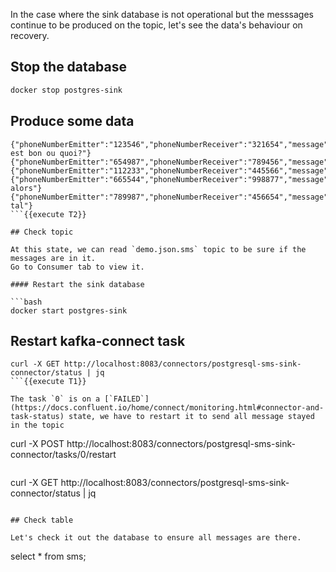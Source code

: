 In the case where the sink database is not operational but the messsages continue to be produced on the topic, let's see the data's behaviour on recovery.

## Stop the database

```bash
docker stop postgres-sink
```

## Produce some data

```
{"phoneNumberEmitter":"123546","phoneNumberReceiver":"321654","message":"Il est bon ou quoi?"}
{"phoneNumberEmitter":"654987","phoneNumberReceiver":"789456","message":"Net"}
{"phoneNumberEmitter":"112233","phoneNumberReceiver":"445566","message":"Sakébon"}
{"phoneNumberEmitter":"665544","phoneNumberReceiver":"998877","message":"Kalolo alors"}
{"phoneNumberEmitter":"789987","phoneNumberReceiver":"456654","message":"Ok tal"}
```{{execute T2}}

## Check topic

At this state, we can read `demo.json.sms` topic to be sure if the messages are in it.
Go to Consumer tab to view it.

#### Restart the sink database

```bash
docker start postgres-sink
```

## Restart kafka-connect task

```
curl -X GET http://localhost:8083/connectors/postgresql-sms-sink-connector/status | jq
```{{execute T1}}

The task `0` is on a [`FAILED`](https://docs.confluent.io/home/connect/monitoring.html#connector-and-task-status) state, we have to restart it to send all message stayed in the topic

```
curl -X POST http://localhost:8083/connectors/postgresql-sms-sink-connector/tasks/0/restart
```{{execute T1}}

```
curl -X GET http://localhost:8083/connectors/postgresql-sms-sink-connector/status | jq
```{{execute T1}}

## Check table

Let's check it out the database to ensure all messages are there.

```
select * from sms;
```{{execute T4}}
